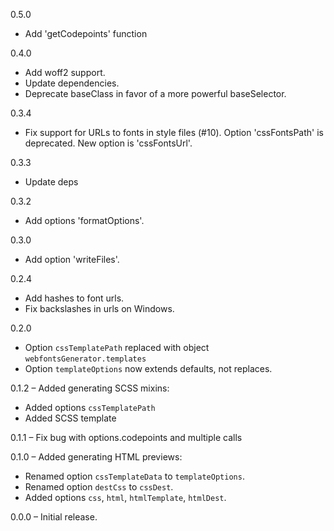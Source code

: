 0.5.0

* Add 'getCodepoints' function

0.4.0

* Add woff2 support.
* Update dependencies.
* Deprecate baseClass in favor of a more powerful baseSelector.

0.3.4

* Fix support for URLs to fonts in style files (#10).
	Option 'cssFontsPath' is deprecated. New option is 'cssFontsUrl'.

0.3.3

* Update deps

0.3.2

* Add options 'formatOptions'.

0.3.0

* Add option 'writeFiles'.

0.2.4

* Add hashes to font urls.
* Fix backslashes in urls on Windows.

0.2.0

* Option `cssTemplatePath` replaced with object `webfontsGenerator.templates`
* Option `templateOptions` now extends defaults, not replaces.

0.1.2 &ndash; Added generating SCSS mixins:

* Added options `cssTemplatePath`
* Added SCSS template

0.1.1 &ndash; Fix bug with options.codepoints and multiple calls

0.1.0 &ndash; Added generating HTML previews:

* Renamed option `cssTemplateData` to `templateOptions`.
* Renamed option `destCss` to `cssDest`.
* Added options `css`, `html`, `htmlTemplate`, `htmlDest`.

0.0.0 &ndash; Initial release.
